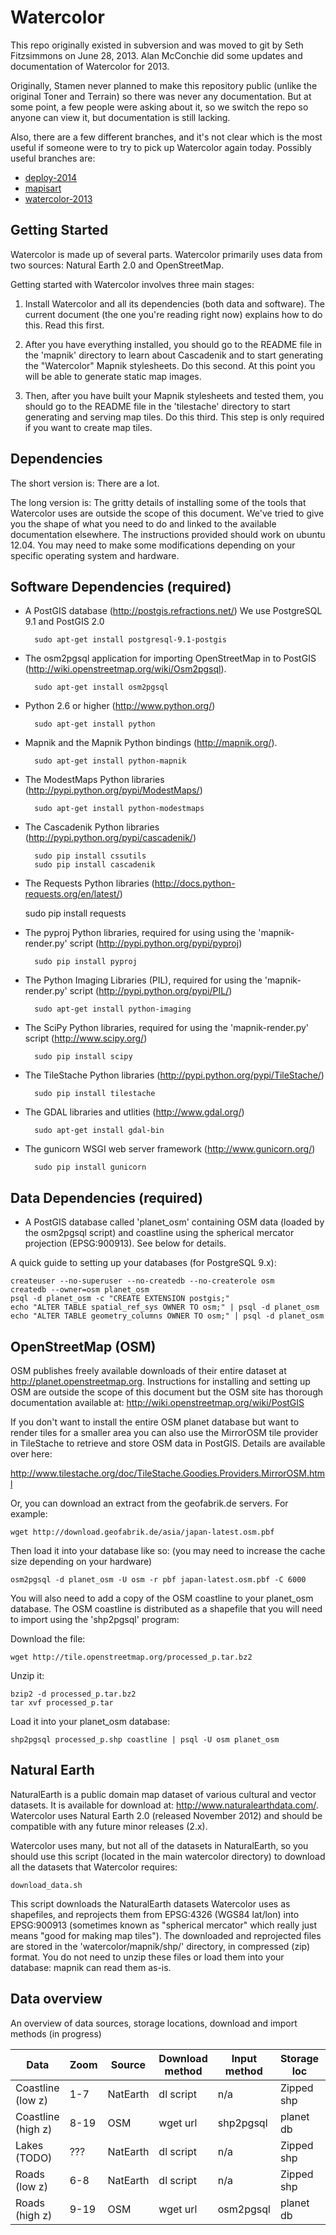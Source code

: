 Watercolor
=====

This repo originally existed in subversion and was moved to git by Seth Fitzsimmons on June 28, 2013. Alan McConchie did some updates and documentation of Watercolor for 2013.

Originally, Stamen never planned to make this repository public (unlike the original Toner and Terrain) so there was never any documentation. But at some point, a few people were asking about it, so we switch the repo so anyone can view it, but documentation is still lacking.

Also, there are a few different branches, and it's not clear which is the most useful if someone were to try to pick up Watercolor again today. Possibly useful branches are:
* [deploy-2014](https://github.com/stamen/watercolor/tree/deploy-2014)
* [mapisart](https://github.com/stamen/watercolor/tree/mapisart)
* [watercolor-2013](https://github.com/stamen/watercolor/tree/watercolor-2013) 

Getting Started
--

Watercolor is made up of several parts. Watercolor primarily uses data from two sources: Natural 
Earth 2.0 and OpenStreetMap. 

 Getting started with Watercolor involves three main stages:

1. Install Watercolor and all its dependencies (both data and software). The current document 
(the one you're reading right now) explains how to do this. Read this first.
 
2. After you have everything installed, you should go to the README file in the 'mapnik' 
directory to learn about Cascadenik and to start generating the "Watercolor" Mapnik stylesheets. 
Do this second. At this point you will be able to generate static map images.

3. Then, after you have built your Mapnik stylesheets and tested them, you should go to the 
README file in the 'tilestache' directory to start generating and serving map tiles. Do this 
third. This step is only required if you want to create map tiles.


Dependencies
--

The short version is: There are a lot.

The long version is: The gritty details of installing some of the tools that
Watercolor uses are outside the scope of this document. We've tried to give you the
shape of what you need to do and linked to the available documentation elsewhere. 
The instructions provided should work on ubuntu 12.04. You may need to make some 
modifications depending on your specific operating system and hardware.

Software Dependencies (required)
--

* A PostGIS database (http://postgis.refractions.net/) We use PostgreSQL 9.1 and PostGIS 2.0

		sudo apt-get install postgresql-9.1-postgis

* The osm2pgsql application for importing OpenStreetMap in to PostGIS (http://wiki.openstreetmap.org/wiki/Osm2pgsql). 

		sudo apt-get install osm2pgsql

* Python 2.6 or higher (http://www.python.org/)

		sudo apt-get install python

* Mapnik and the Mapnik Python bindings (http://mapnik.org/).

		sudo apt-get install python-mapnik

* The ModestMaps Python libraries (http://pypi.python.org/pypi/ModestMaps/)

		sudo apt-get install python-modestmaps

* The Cascadenik Python libraries (http://pypi.python.org/pypi/cascadenik/)

		sudo pip install cssutils
		sudo pip install cascadenik

* The Requests Python libraries (http://docs.python-requests.org/en/latest/)

    sudo pip install requests

* The pyproj Python libraries, required for using using the 'mapnik-render.py' script (http://pypi.python.org/pypi/pyproj)

		sudo pip install pyproj

* The Python Imaging Libraries (PIL), required for using the 'mapnik-render.py' script (http://pypi.python.org/pypi/PIL/)

		sudo apt-get install python-imaging

* The SciPy Python libraries, required for using the 'mapnik-render.py' script (http://www.scipy.org/)

		sudo pip install scipy

* The TileStache Python libraries (http://pypi.python.org/pypi/TileStache/)

		sudo pip install tilestache

* The GDAL libraries and utlities (http://www.gdal.org/)

		sudo apt-get install gdal-bin
		
* The gunicorn WSGI web server framework (http://www.gunicorn.org/)

		sudo pip install gunicorn

Data Dependencies (required)
--

* A PostGIS database called 'planet_osm' containing OSM data (loaded by the osm2pgsql script) and
  coastline using the spherical mercator projection (EPSG:900913). See below for
  details.
  
A quick guide to setting up your databases (for PostgreSQL 9.x):

	createuser --no-superuser --no-createdb --no-createrole osm
	createdb --owner=osm planet_osm 
	psql -d planet_osm -c "CREATE EXTENSION postgis;"
	echo "ALTER TABLE spatial_ref_sys OWNER TO osm;" | psql -d planet_osm
	echo "ALTER TABLE geometry_columns OWNER TO osm;" | psql -d planet_osm


OpenStreetMap (OSM)
--

OSM publishes freely available downloads of their entire dataset at
http://planet.openstreetmap.org. Instructions for installing and setting up OSM
are outside the scope of this document but the OSM site has thorough
documentation available at: http://wiki.openstreetmap.org/wiki/PostGIS

If you don't want to install the entire OSM planet database but want to render
tiles for a smaller area you can also use the MirrorOSM tile provider in
TileStache to retrieve and store OSM data in PostGIS. Details are available over
here:

http://www.tilestache.org/doc/TileStache.Goodies.Providers.MirrorOSM.html

Or, you can download an extract from the geofabrik.de servers. For example:

	wget http://download.geofabrik.de/asia/japan-latest.osm.pbf

Then load it into your database like so: (you may need to increase the cache size 
depending on your hardware)

	osm2pgsql -d planet_osm -U osm -r pbf japan-latest.osm.pbf -C 6000

You will also need to add a copy of the OSM coastline to your planet_osm
database. The OSM coastline is distributed as a shapefile that you will need to
import using the 'shp2pgsql' program:

Download the file:

	wget http://tile.openstreetmap.org/processed_p.tar.bz2
	
Unzip it:

	bzip2 -d processed_p.tar.bz2
	tar xvf processed_p.tar

Load it into your planet_osm database:

	shp2pgsql processed_p.shp coastline | psql -U osm planet_osm

Natural Earth
--

NaturalEarth is a public domain map dataset of various cultural and vector
datasets. It is available for download at: http://www.naturalearthdata.com/. Watercolor uses 
Natural Earth 2.0 (released November 2012) and should be compatible with any future minor 
releases (2.x).

Watercolor uses many, but not all of the datasets in NaturalEarth, so you should use this script 
(located in the main watercolor directory) to download all the datasets that Watercolor requires:

	download_data.sh

This script downloads the NaturalEarth datasets Watercolor uses as shapefiles, and 
reprojects them from EPSG:4326 (WGS84 lat/lon) into EPSG:900913 (sometimes known as 
"spherical mercator" which really just means "good for making map tiles"). The 
downloaded and reprojected files are stored in the 'watercolor/mapnik/shp/'
directory, in compressed (zip) format. You do not need to unzip these files or load
them into your database: mapnik can read them as-is.

Data overview
--
An overview of data sources, storage locations, download and import methods (in progress)


| Data              | Zoom  | Source    | Download method | Input method        | Storage loc | Mask set |
| ----------------- | ----- | --------- | --------- | ------------------- | ----------- | --- |
| Coastline (low z) | 1-7   | NatEarth  | dl script | n/a                 | Zipped shp  | 1,2 |
| Coastline (high z)| 8-19  | OSM       | wget url  | shp2pgsql           | planet db   | 1,2 |
| Lakes (TODO)      | ???   | NatEarth  | dl script | n/a                 | Zipped shp  | 2   |
| Roads (low z)     | 6-8   | NatEarth  | dl script | n/a                 | Zipped shp  | 1,2 |
| Roads (high z)    | 9-19  | OSM       | wget url  | osm2pgsql           | planet db   | 1,2 |


